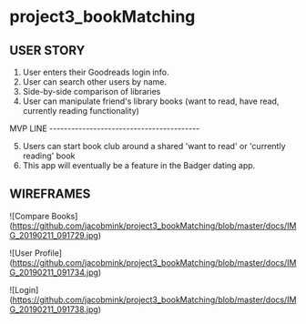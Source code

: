 # project3_bookMatching

USER STORY
---
1. User enters their Goodreads login info.
2. User can search other users by name.
3. Side-by-side comparison of libraries
4. User can manipulate friend's library books (want to read, have read, currently reading functionality)

MVP LINE -----------------------------------------

5. Users can start book club around a shared 'want to read' or 'currently reading' book
6. This app will eventually be a feature in the Badger dating app.

WIREFRAMES
---
![Compare Books] (https://github.com/jacobmink/project3_bookMatching/blob/master/docs/IMG_20190211_091729.jpg)

![User Profile] (https://github.com/jacobmink/project3_bookMatching/blob/master/docs/IMG_20190211_091734.jpg)

![Login] (https://github.com/jacobmink/project3_bookMatching/blob/master/docs/IMG_20190211_091738.jpg)







